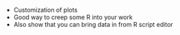- Customization of plots
- Good way to creep some R into your work 
- Also show that you can bring data in from R script editor 